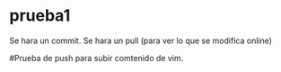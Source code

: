 # prueba1

Se hara un commit.
Se hara un pull (para ver lo que se modifica online)


#Prueba de push para subir comtenido de vim. 
